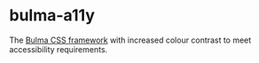 # bulma-a11y

The [Bulma CSS framework](https://bulma.io/) with increased colour contrast to meet accessibility requirements.
